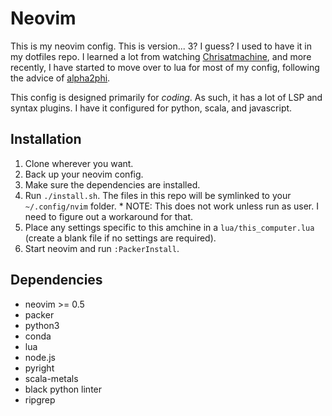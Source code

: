 # Neovim

This is my neovim config.  This is version... 3? I guess?  I used to have it in
my dotfiles repo.  I learned a lot from watching
[Chrisatmachine](https://www.youtube.com/channel/UCS97tchJDq17Qms3cux8wcA), and
more recently, I have started to move over to lua for most of my config,
following the advice of [alpha2phi](https://alpha2phi.medium.com/).

This config is designed primarily for _coding_.  As such, it has a lot of LSP
and syntax plugins.  I have it configured for python, scala, and javascript.

## Installation

1. Clone wherever you want.
2. Back up your neovim config.
3. Make sure the dependencies are installed.
4. Run `./install.sh`.  The files in this repo will be symlinked to your
   `~/.config/nvim` folder.
		* NOTE: This does not work unless run as user.  I need to figure out a
			workaround for that.
5. Place any settings specific to this amchine in a `lua/this_computer.lua` (create a blank file if
   no settings are required).
6. Start neovim and run `:PackerInstall`.

## Dependencies

* neovim >= 0.5
* packer
* python3
* conda
* lua
* node.js
* pyright
* scala-metals
* black python linter
* ripgrep
